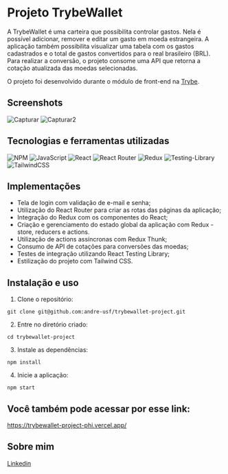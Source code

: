 # Projeto TrybeWallet

A TrybeWallet é uma carteira que possibilita controlar gastos. Nela é possível adicionar, remover e editar um gasto em moeda estrangeira. A aplicação também possibilita visualizar uma tabela com os gastos cadastrados e o total de gastos convertidos para o real brasileiro (BRL). Para realizar a conversão, o projeto consome uma API que retorna a cotação atualizada das moedas selecionadas.

O projeto foi desenvolvido durante o módulo de front-end na [Trybe](https://www.betrybe.com/).

## Screenshots

![Capturar](https://user-images.githubusercontent.com/104278765/227392072-d4288b78-050e-44c1-97e9-aaff4bdd1720.PNG)
![Capturar2](https://user-images.githubusercontent.com/104278765/227393323-caa36337-e459-4e37-8024-017dc640421a.PNG)


## Tecnologias e ferramentas utilizadas 

![NPM](https://img.shields.io/badge/NPM-%23CB3837.svg?style=for-the-badge&logo=npm&logoColor=white)
![JavaScript](https://img.shields.io/badge/javascript-%23323330.svg?style=for-the-badge&logo=javascript&logoColor=%23F7DF1E)
![React](https://img.shields.io/badge/react-%2320232a.svg?style=for-the-badge&logo=react&logoColor=%2361DAFB)
![React Router](https://img.shields.io/badge/React_Router-CA4245?style=for-the-badge&logo=react-router&logoColor=white)
![Redux](https://img.shields.io/badge/redux-%23593d88.svg?style=for-the-badge&logo=redux&logoColor=white)
![Testing-Library](https://img.shields.io/badge/-TestingLibrary-%23E33332?style=for-the-badge&logo=testing-library&logoColor=white)
![TailwindCSS](https://img.shields.io/badge/tailwindcss-%2338B2AC.svg?style=for-the-badge&logo=tailwind-css&logoColor=white)

## Implementações

- Tela de login com validação de e-mail e senha;
- Utilização do React Router para criar as rotas das páginas da aplicação;
- Integração do Redux com os componentes do React;
- Criação e gerenciamento do estado global da aplicação com Redux - store, reducers e actions.
- Utilização de actions assíncronas com Redux Thunk;
- Consumo de API de cotações para conversões das moedas;
- Testes de integração utilizando React Testing Library;
- Estilização do projeto com Tailwind CSS.

## Instalação e uso

1. Clone o repositório:

```
git clone git@github.com:andre-usf/trybewallet-project.git
```

2. Entre no diretório criado:

```
cd trybewallet-project
```

3. Instale as dependências:

```
npm install
```

4. Inicie a aplicação:

```
npm start
```

## Você também pode acessar por esse link:

https://trybewallet-project-phi.vercel.app/

## Sobre mim

[Linkedin](https://www.linkedin.com/in/andrefretta/)

<!-- Olá, Tryber!
Esse é apenas um arquivo inicial para o README do seu projeto no qual você pode customizar e reutilizar todas as vezes que for executar o trybe-publisher.

Para deixá-lo com a sua cara, basta alterar o seguinte arquivo da sua máquina: ~/.student-repo-publisher/custom/_NEW_README.md

É essencial que você preencha esse documento por conta própria, ok?
Não deixe de usar nossas dicas de escrita de README de projetos, e deixe sua criatividade brilhar!
:warning: IMPORTANTE: você precisa deixar nítido:
- quais arquivos/pastas foram desenvolvidos por você; 
- quais arquivos/pastas foram desenvolvidos por outra pessoa estudante;
- quais arquivos/pastas foram desenvolvidos pela Trybe.
-->
